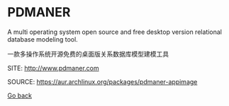 # PDMANER

 A multi operating system open source and free desktop version 
 relational database modeling tool.
 
 一款多操作系统开源免费的桌面版关系数据库模型建模工具

 SITE: http://www.pdmaner.com

 SOURCE: https://aur.archlinux.org/packages/pdmaner-appimage

 [Go back](https://portable-linux-apps.github.io/apps.html)
